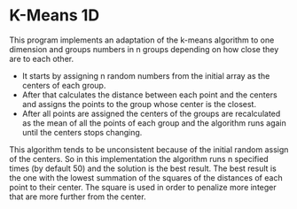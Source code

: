 # K-Means 1D

This program implements an adaptation of the k-means algorithm to one dimension and groups numbers in n groups depending on how close they are to each other.
* It starts by assigning n random numbers from the initial array as the centers of each group.
* After that calculates the distance between each point and the centers and assigns the points to the group whose center is the closest.
* After all points are assigned the centers of the groups are recalculated as the mean of all the points of each group and the algorithm runs again until the centers stops changing.

This algorithm tends to be unconsistent because of the initial random assign of the centers. So in this implementation the algorithm runs n specified times (by default 50) and the solution is the best result. The best result is the one with the lowest summation of the squares of the distances of each point to their center. The square is used in order to penalize more integer that are more further from the center.
